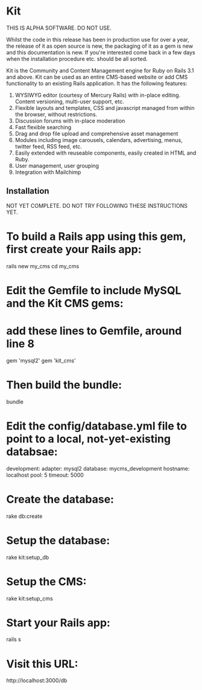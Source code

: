 Kit
===

THIS IS ALPHA SOFTWARE.  DO NOT USE.

Whilst the code in this release has been in production use for over a year, the release of it as open source is new, the packaging of it as a gem is new and this documentation is new.  If you're interested come back in a few days when the installation procedure etc. should be all sorted.  



Kit is the Community and Content Management engine for Ruby on Rails 3.1 and above.  Kit can be used as an entire CMS-based
website or add CMS functionality to an existing Rails application.  It has the following features:

1. WYSIWYG editor (courtesy of Mercury Rails) with in-place editing. Content versioning, multi-user support, etc.
2. Flexible layouts and templates, CSS and javascript managed from within the browser, without restrictions.
3. Discussion forums with in-place moderation
4. Fast flexible searching
5. Drag and drop file upload and comprehensive asset management
6. Modules including image carousels, calendars, advertising, menus, twitter feed, RSS feed, etc.
7. Easily extended with reuseable components, easily created in HTML and Ruby.
8. User management, user grouping
9. Integration with Mailchimp

Installation
------------

NOT YET COMPLETE. DO NOT TRY FOLLOWING THESE INSTRUCTIONS YET.

# To build a Rails app using this gem, first create your Rails app:

  rails new my_cms
  cd my_cms
  
# Edit the Gemfile to include MySQL and the Kit CMS gems:

  # add these lines to Gemfile, around line 8
  gem 'mysql2'
  gem 'kit_cms'
  
# Then build the bundle:

  bundle
  
# Edit the config/database.yml file to point to a local, not-yet-existing databsae:

  development:
  adapter: mysql2
  database: mycms_development
  hostname: localhost
  pool: 5
  timeout: 5000

# Create the database:

  rake db:create
  
# Setup the database:

  rake kit:setup_db
  
# Setup the CMS:

  rake kit:setup_cms
  
# Start your Rails app:

  rails s
  
# Visit this URL:

  http://localhost:3000/db
  
  
  






